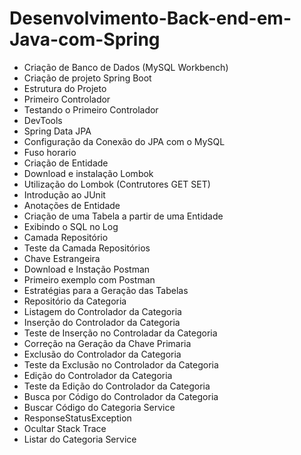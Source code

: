 # Desenvolvimento-Back-end-em-Java-com-Spring

- Criação de Banco de Dados (MySQL Workbench)
- Criação de projeto Spring Boot
- Estrutura do Projeto
- Primeiro Controlador
- Testando o Primeiro Controlador
- DevTools
- Spring Data JPA
- Configuração da Conexão do JPA com o MySQL
- Fuso horario
- Criação de Entidade
- Download e instalação Lombok
- Utilização do Lombok (Contrutores GET SET)
- Introdução ao JUnit
- Anotações de Entidade
- Criação de uma Tabela a partir de uma Entidade
- Exibindo o SQL no Log
- Camada Repositório
- Teste da Camada Repositórios
- Chave Estrangeira
- Download e Instação Postman
- Primeiro exemplo com Postman 
- Estratégias para a Geração das Tabelas
- Repositório da Categoria
- Listagem do Controlador da Categoria
- Inserção do Controlador da Categoria
- Teste	de Inserção no Controladar da Categoria
- Correção na Geração da Chave Primaria
- Exclusão do Controlador da Categoria
- Teste da Exclusão no Controlador da Categoria
- Edição do Controlador da Categoria
- Teste da Edição do Controlador da Categoria
- Busca por Código do Controlador da Categoria
- Buscar Código do Categoria Service
- ResponseStatusException
- Ocultar Stack Trace
- Listar do Categoria Service
